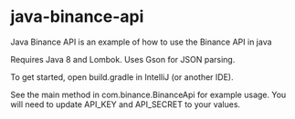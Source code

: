 # java-binance-api
Java Binance API is an example of how to use the Binance API in java

Requires Java 8 and Lombok. Uses Gson for JSON parsing.

To get started, open build.gradle in IntelliJ (or another IDE).

See the main method in com.binance.BinanceApi for example usage. You will need to update API_KEY and API_SECRET to your values.
